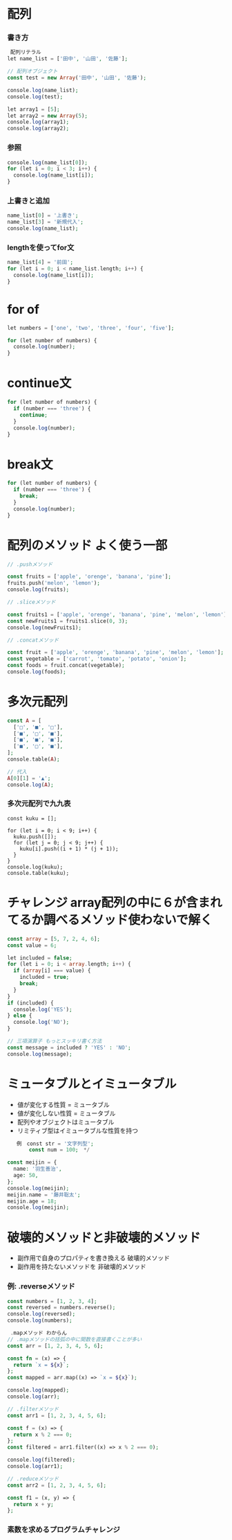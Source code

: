 # 配列
### 書き方
```php
 配列リテラル
let name_list = ['田中', '山田', '佐藤'];

// 配列オブジェクト
const test = new Array('田中', '山田', '佐藤');

console.log(name_list);
console.log(test);

let array1 = [5];
let array2 = new Array(5);
console.log(array1);
console.log(array2);
```
### 参照
```php
console.log(name_list[0]);
for (let i = 0; i < 3; i++) {
  console.log(name_list[i]);
}
```
### 上書きと追加
```php
name_list[0] = '上書き';
name_list[3] = '新規代入';
console.log(name_list);
```
### lengthを使ってfor文
```php
name_list[4] = '前田';
for (let i = 0; i < name_list.length; i++) {
  console.log(name_list[i]);
}
```
# for of
```php
let numbers = ['one', 'two', 'three', 'four', 'five'];

for (let number of numbers) {
  console.log(number);
}
```
# continue文
```php
for (let number of numbers) {
  if (number === 'three') {
    continue;
  }
  console.log(number);
}
```
# break文
```php
for (let number of numbers) {
  if (number === 'three') {
    break;
  }
  console.log(number);
}
```
# 配列のメソッド よく使う一部
```php
// .pushメソッド

const fruits = ['apple', 'orenge', 'banana', 'pine'];
fruits.push('melon', 'lemon');
console.log(fruits);
```
```php
// .sliceメソッド

const fruits1 = ['apple', 'orenge', 'banana', 'pine', 'melon', 'lemon'];
const newFruits1 = fruits1.slice(0, 3);
console.log(newFruits1);
```
```php
// .concatメソッド

const fruit = ['apple', 'orenge', 'banana', 'pine', 'melon', 'lemon'];
const vegetable = ['carrot', 'tomato', 'potato', 'onion'];
const foods = fruit.concat(vegetable);
console.log(foods);
```
# 多次元配列
```php
const A = [
  ['□', '■', '□'],
  ['■', '□', '■'],
  ['■', '■', '■'],
  ['■', '□', '■'],
];
console.table(A);

// 代入
A[0][1] = '▲';
console.log(A);
```
### 多次元配列で九九表
```
const kuku = [];

for (let i = 0; i < 9; i++) {
  kuku.push([]);
  for (let j = 0; j < 9; j++) {
    kuku[i].push((i + 1) * (j + 1));
  }
}
console.log(kuku);
console.table(kuku);
```

# チャレンジ array配列の中に６が含まれてるか調べるメソッド使わないで解く
```php
const array = [5, 7, 2, 4, 6];
const value = 6;

let included = false;
for (let i = 0; i < array.length; i++) {
  if (array[i] === value) {
    included = true;
    break;
  }
}
if (included) {
  console.log('YES');
} else {
  console.log('NO');
}

// 三項演算子 もっとスッキリ書く方法
const message = included ? 'YES' : 'NO';
console.log(message);
```
# ミュータブルとイミュータブル
* 値が変化する性質 = ミュータブル
* 値が変化しない性質 = ミュータブル
* 配列やオブジェクトはミュータブル
* リミティブ型はイミュータブルな性質を持つ
```php
   例　const str = '文字列型';
       const num = 100;　*/

const meijin = {
  name: '羽生善治',
  age: 50,
};
console.log(meijin);
meijin.name = '藤井聡太';
meijin.age = 18;
console.log(meijin);
```
# 破壊的メソッドと非破壊的メソッド
* 副作用で自身のプロパティを書き換える 破壊的メソッド
*  副作用を持たないメソッドを 非破壊的メソッド
### 例: .reverseメソッド
```php
const numbers = [1, 2, 3, 4];
const reversed = numbers.reverse();
console.log(reversed);
console.log(numbers);
```
```php
 .mapメソッド わからん
// .mapメソッドの括弧の中に関数を直接書くことが多い
const arr = [1, 2, 3, 4, 5, 6];

const fn = (x) => {
  return `x = ${x}`;
};
const mapped = arr.map((x) => `x = ${x}`);

console.log(mapped);
console.log(arr);
```
```php
// .filterメソッド
const arr1 = [1, 2, 3, 4, 5, 6];

const f = (x) => {
  return x % 2 === 0;
};
const filtered = arr1.filter((x) => x % 2 === 0);

console.log(filtered);
console.log(arr1);
```
```php
// .reduceメソッド
const arr2 = [1, 2, 3, 4, 5, 6];

const f1 = (x, y) => {
  return x + y;
};
```
### 素数を求めるプログラムチャレンジ
